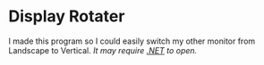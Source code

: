 # Display Rotater
I made this program so I could easily switch my other monitor from Landscape to Vertical.
*It may require [.NET](https://dotnet.microsoft.com/en-us/download) to open.*

